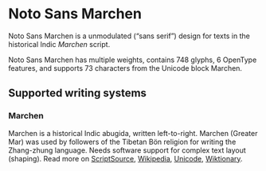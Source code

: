 
# Noto Sans Marchen

Noto Sans Marchen is a unmodulated (“sans serif”) design for texts in the historical Indic _Marchen_ script. 

Noto Sans Marchen has multiple weights, contains 748 glyphs, 6 OpenType features, and supports 73 characters from the Unicode block Marchen.


## Supported writing systems


### Marchen

Marchen is a historical Indic abugida, written left-to-right. Marchen (Greater Mar) was used by followers of the Tibetan Bön religion for writing the Zhang-zhung language. Needs software support for complex text layout (shaping). Read more on [ScriptSource](https://scriptsource.org/scr/Marc), [Wikipedia](https://en.wikipedia.org/wiki/ISO_15924:Marc), [Unicode](https://www.unicode.org/versions/Unicode13.0.0/ch14.pdf#G38187), [Wiktionary](https://en.wiktionary.org/wiki/Category:Marchen_script).

